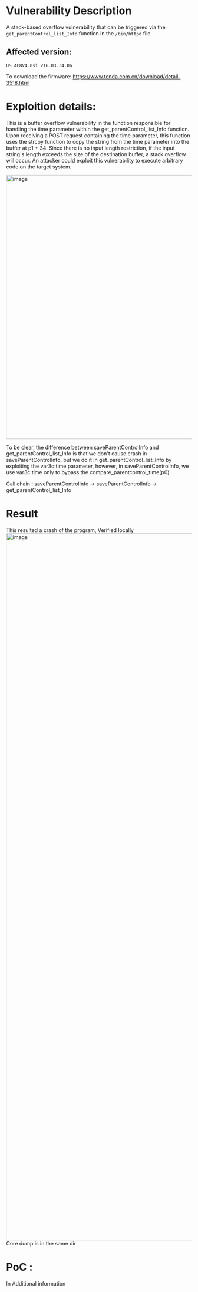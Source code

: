 # Vulnerability Description
A stack-based overflow vulnerability that can be triggered via the `get_parentControl_list_Info` function in the `/bin/httpd` file.
## Affected version:
`US_AC8V4.0si_V16.03.34.06` 

To download the firmware: https://www.tenda.com.cn/download/detail-3518.html

# Exploition details:

This is a buffer overflow vulnerability in the function responsible for handling the time parameter within the get_parentControl_list_Info function. Upon receiving a POST request containing the time parameter, this function uses the strcpy function to copy the string from the time parameter into the buffer at p1 + 34. Since there is no input length restriction, if the input string's length exceeds the size of the destination buffer, a stack overflow will occur. An attacker could exploit this vulnerability to execute arbitrary code on the target system.

<img width="717" alt="image" src="https://github.com/DDizzzy79/Tenda-CVE/assets/72267897/b89d47a9-77f7-4f1b-87df-c427b5ff406d">

To be clear, the difference between saveParentControlInfo and get_parentControl_list_Info  is that we don't cause crash in saveParentControlInfo, but we do it in get_parentControl_list_Info by exploiting the var3c:time parameter, however, in saveParentControlInfo, we use var3c:time  only to bypass the compare_parentcontrol_time(p0)
    
Call chain : saveParentControlInfo -> saveParentControlInfo -> get_parentControl_list_Info

# Result
This resulted a crash of the program, Verified locally
<img width="1920" alt="image" src="https://github.com/DDizzzy79/Tenda-CVE/assets/72267897/14527742-8bc6-40f4-8d61-572f93698edd">
Core dump is in the same dir

# PoC :
In Additional information
